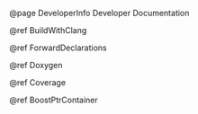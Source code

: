 @page DeveloperInfo Developer Documentation

@ref BuildWithClang

@ref ForwardDeclarations 

@ref Doxygen

@ref Coverage

@ref BoostPtrContainer

